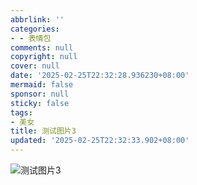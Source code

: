 ```yaml
---
abbrlink: ''
categories:
- - 表情包
comments: null
copyright: null
cover: null
date: '2025-02-25T22:32:28.936230+08:00'
mermaid: false
sponsor: null
sticky: false
tags:
- 美女
title: 测试图片3
updated: '2025-02-25T22:32:33.902+08:00'
---
```

![](https://www.297729.xyz/images1/25/2/998_62f5b68e5704bdc2071771229e95d121.jpg)测试图片3
